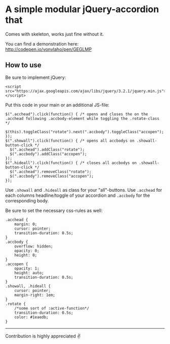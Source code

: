 # A simple modular jQuery-accordion that

Comes with skeleton, works just fine without it.

You can find a demonstration here: http://codepen.io/vonvlaho/pen/GEGLMP

## How to use
Be sure to implement jQuery:
```
<script src="https://ajax.googleapis.com/ajax/libs/jquery/3.2.1/jquery.min.js"></script>
```

Put this code in your main or an additional JS-file:
```
$(".acchead").click(function() { /* opens and closes the on the .acchead following .accbody-element while toggling the .rotate-class */
  $(this).toggleClass("rotate").next(".accbody").toggleClass("accopen");
});
$(".showall").click(function() { /* opens all accbodys on .showall-button-click */
  $(".acchead").addClass("rotate");
  $(".accbody").addClass("accopen");
});
$(".hideall").click(function() { /* closes all accbodys on .showall-button-click */
  $(".acchead").removeClass("rotate");
  $(".accbody").removeClass("accopen");
});
```
Use `.showall` and `.hideall` as class for your "all"-buttons. Use `.acchead` for each columns headline/toggle of your accordion and `.accbody` for the corresponding body.

Be sure to set the necessary css-rules as well:
```
.acchead {
	margin: 0;
	cursor: pointer;
	transition-duration: 0.5s;
}
.accbody {
	overflow: hidden;
	opacity: 0;
	height: 0;
}
.accopen {
	opacity: 1;
	height: auto;
	transition-duration: 0.5s;
}
.showall, .hideall {
	cursor: pointer;
	margin-right: 1em;
}
.rotate {
	/*some sort of :active-function*/
	transition-duration: 0.5s;
	color: #1eaedb;
}
```
---
Contribution is highly appreciated :v:
